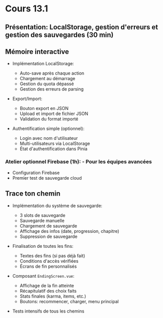 # Cours 13.1

<!-- 24 novembre -->

## Présentation: LocalStorage, gestion d'erreurs et gestion des sauvegardes (30 min)

## Mémoire interactive

- Implémentation LocalStorage:

  - Auto-save après chaque action
  - Chargement au démarrage
  - Gestion du quota dépassé
  - Gestion des erreurs de parsing

- Export/Import:

  - Bouton export en JSON
  - Upload et import de fichier JSON
  - Validation du format importé

- Authentification simple (optionnel):

  - Login avec nom d'utilisateur
  - Multi-utilisateurs via LocalStorage
  - État d'authentification dans Pinia

### Atelier optionnel Firebase (1h): - Pour les équipes avancées

- Configuration Firebase
- Premier test de sauvegarde cloud

## Trace ton chemin

- Implémentation du système de sauvegarde:

  - 3 slots de sauvegarde
  - Sauvegarde manuelle
  - Chargement de sauvegarde
  - Affichage des infos (date, progression, chapitre)
  - Suppression de sauvegarde


- Finalisation de toutes les fins:

  - Textes des fins (si pas déjà fait)
  - Conditions d'accès vérifiées
  - Écrans de fin personnalisés

- Composant `EndingScreen.vue`:

  - Affichage de la fin atteinte
  - Récapitulatif des choix faits
  - Stats finales (karma, items, etc.)
  - Boutons: recommencer, charger, menu principal

- Tests intensifs de tous les chemins